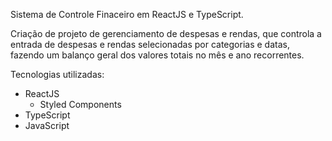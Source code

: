 Sistema de Controle Finaceiro em ReactJS e TypeScript.

Criação de projeto de gerenciamento de despesas e rendas, que controla a entrada de despesas e rendas selecionadas por categorias e datas, fazendo um balanço geral dos valores totais no mês e ano recorrentes.

Tecnologias utilizadas:

- ReactJS
  - Styled Components
- TypeScript
- JavaScript
